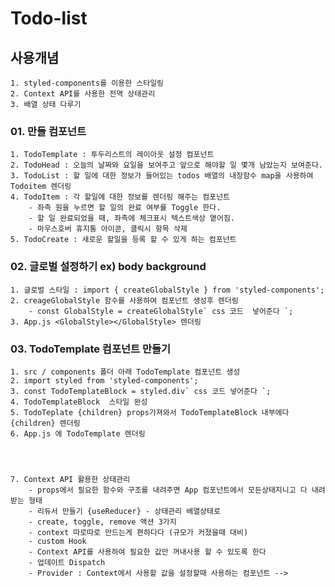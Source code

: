 # Todo-list
## 사용개념
    1. styled-components를 이용한 스타일링
    2. Context API를 사용한 전역 상태관리
    3. 배열 상태 다루기
   
### 01. 만들 컴포넌트 
    1. TodoTemplate : 투두리스트의 레이아웃 설정 컴포넌트 
    2. TodoHead : 오늘의 날짜와 요일을 보여주고 앞으로 해야할 일 몇개 남았는지 보여준다.
    3. TodoList : 할 일에 대한 정보가 들어있는 todos 배열의 내장함수 map을 사용하여 Todoitem 렌더링
    4. TodoItem : 각 할일에 대한 정보를 렌더링 해주는 컴포넌트
        - 좌측 원을 누르면 할 일의 완료 여부를 Toggle 한다.
        - 할 일 완료되었을 때, 좌측에 체크표시 텍스트색상 옅어짐.
        - 마우스호버 휴지통 아이콘, 클릭시 항목 삭제
    5. TodoCreate : 새로운 할일을 등록 할 수 있게 하는 컴포넌트 

### 02. 글로벌 설정하기 ex) body background
    1. 글로벌 스타일 : import { createGlobalStyle } from 'styled-components';
    2. creageGlobalStyle 함수를 사용하여 컴포넌트 생성후 렌더링 
        - const GlobalStyle = createGlobalStyle` css 코드  넣어준다 `;
    3. App.js <GlobalStyle></GlobalStyle> 렌더링

### 03. TodoTemplate 컴포넌트 만들기
    1. src / components 폴더 아래 TodoTemplate 컴포넌트 생성
    2. import styled from 'styled-components'; 
    3. const TodoTemplateBlock = styled.div` css 코드 넣어준다 `;
    4. TodoTemplateBlock  스타일 완성
    5. TodoTeplate {children} props가져와서 TodoTemplateBlock 내부에다 {children} 렌더링
    6. App.js 에 TodoTemplate 렌더링


   
  
    7. Context API 활용한 상태관리 
        - props에서 필요한 함수와 구조를 내려주면 App 컴포넌트에서 모든상태지니고 다 내려받는 형태
        - 리듀서 만들기 {useReducer} - 상태관리 배열상태로
        - create, toggle, remove 액션 3가지
        - context 따로따로 만드는게 편하다다 (규모가 커졌을때 대비)
        - custom Hook
        - Context API를 사용하여 필요한 값만 꺼내사용 할 수 있도록 한다 
        - 업데이트 Dispatch
        - Provider : Context에서 사용할 값을 설정할때 사용하는 컴포넌트 -->